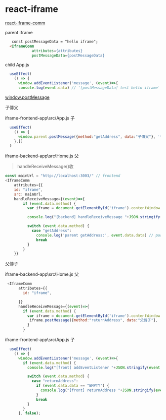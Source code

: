 # react-iframe

[react-iframe-comm](https://www.npmjs.com/package/react-iframe-comm)  

parent iframe 

```html
   const postMessageData = "hello iframe";
  <IframeComm
            attributes={attributes}
            postMessageData={postMessageData}
```

child App.js

```js
  useEffect(
    () => {
      window.addEventListener('message', (event)=>{
      console.log(event.data) // '[postMessageData] test hello iframe' 只在parent console 可視
```


[window.postMessage](https://developer.mozilla.org/zh-CN/docs/Web/API/Window/postMessage)

子傳父

iframe-frontend-app\src\App.js 子

```js
  useEffect(
    () => {
      window.parent.postMessage({method:"getAddress", data:"子傳父"}, '*');
    },[]
  )
```

iframe-backend-app\src\Home.js 父
> handleReceiveMessage()收

```js
const mainUrl = "http://localhost:3003/" // frontend 
<IframeComm
    attributes={{
    id: "iframe",
    src: mainUrl,
    handleReceiveMessage={(event)=>{
        if (event.data.method) {
          var iframe = document.getElementById('iframe').contentWindow

          console.log("[backend] handleReceiveMessage "+JSON.stringify(event.data)) // 接收子的參數

          switch (event.data.method) {
            case "getAddress":
              console.log('parent getAddress:', event.data.data) // parent getAddress: 子傳父
              break
          }
        }
    }}
```

父傳子

iframe-backend-app\src\Home.js 父

```js
 <IframeComm
      attributes={{
        id: "iframe",

      }}
      handleReceiveMessage={(event)=>{
        if (event.data.method) {
          var iframe = document.getElementById('iframe').contentWindow
           iframe.postMessage({method:"returnAddress", data:"父傳子"}, '*');
          }
        }
```

iframe-frontend-app\src\App.js 子

```js
  useEffect(
    () => {
      window.addEventListener('message', (event)=>{
        if (event.data.method) {
          console.log("[front] addEventListener "+JSON.stringify(event.data))

          switch (event.data.method) {
            case "returnAddress":
              if (event.data.data == "EMPTY") {
                console.log("[front] returnAddress "+JSON.stringify(event.data))
              }
              break
          }
        }
      }, false);
```
